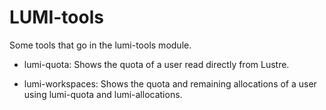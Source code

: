 # LUMI-tools

Some tools that go in the lumi-tools module.

-   lumi-quota: Shows the quota of a user read directly from Lustre.

-   lumi-workspaces: Shows the quota and remaining allocations of a user using
    lumi-quota and lumi-allocations.

